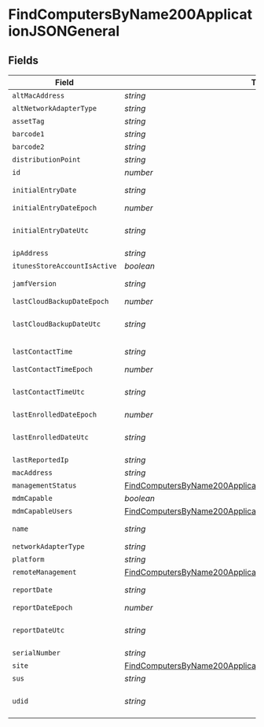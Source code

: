# FindComputersByName200ApplicationJSONGeneral


## Fields

| Field                                                                                                                                                   | Type                                                                                                                                                    | Required                                                                                                                                                | Description                                                                                                                                             | Example                                                                                                                                                 |
| ------------------------------------------------------------------------------------------------------------------------------------------------------- | ------------------------------------------------------------------------------------------------------------------------------------------------------- | ------------------------------------------------------------------------------------------------------------------------------------------------------- | ------------------------------------------------------------------------------------------------------------------------------------------------------- | ------------------------------------------------------------------------------------------------------------------------------------------------------- |
| `altMacAddress`                                                                                                                                         | *string*                                                                                                                                                | :heavy_minus_sign:                                                                                                                                      | N/A                                                                                                                                                     | E0:AC:CB:97:36:G4                                                                                                                                       |
| `altNetworkAdapterType`                                                                                                                                 | *string*                                                                                                                                                | :heavy_minus_sign:                                                                                                                                      | N/A                                                                                                                                                     | IEEE80211                                                                                                                                               |
| `assetTag`                                                                                                                                              | *string*                                                                                                                                                | :heavy_minus_sign:                                                                                                                                      | N/A                                                                                                                                                     |                                                                                                                                                         |
| `barcode1`                                                                                                                                              | *string*                                                                                                                                                | :heavy_minus_sign:                                                                                                                                      | N/A                                                                                                                                                     |                                                                                                                                                         |
| `barcode2`                                                                                                                                              | *string*                                                                                                                                                | :heavy_minus_sign:                                                                                                                                      | N/A                                                                                                                                                     |                                                                                                                                                         |
| `distributionPoint`                                                                                                                                     | *string*                                                                                                                                                | :heavy_minus_sign:                                                                                                                                      | N/A                                                                                                                                                     |                                                                                                                                                         |
| `id`                                                                                                                                                    | *number*                                                                                                                                                | :heavy_minus_sign:                                                                                                                                      | N/A                                                                                                                                                     | 1                                                                                                                                                       |
| `initialEntryDate`                                                                                                                                      | *string*                                                                                                                                                | :heavy_minus_sign:                                                                                                                                      | N/A                                                                                                                                                     | 2017-07-07 18:37:04                                                                                                                                     |
| `initialEntryDateEpoch`                                                                                                                                 | *number*                                                                                                                                                | :heavy_minus_sign:                                                                                                                                      | N/A                                                                                                                                                     | 1499470624555                                                                                                                                           |
| `initialEntryDateUtc`                                                                                                                                   | *string*                                                                                                                                                | :heavy_minus_sign:                                                                                                                                      | N/A                                                                                                                                                     | 2017-07-07T18:37:04.555-0500                                                                                                                            |
| `ipAddress`                                                                                                                                             | *string*                                                                                                                                                | :heavy_minus_sign:                                                                                                                                      | N/A                                                                                                                                                     | 10.1.1.1                                                                                                                                                |
| `itunesStoreAccountIsActive`                                                                                                                            | *boolean*                                                                                                                                               | :heavy_minus_sign:                                                                                                                                      | N/A                                                                                                                                                     |                                                                                                                                                         |
| `jamfVersion`                                                                                                                                           | *string*                                                                                                                                                | :heavy_minus_sign:                                                                                                                                      | N/A                                                                                                                                                     | 9.99.0-t1494340586                                                                                                                                      |
| `lastCloudBackupDateEpoch`                                                                                                                              | *number*                                                                                                                                                | :heavy_minus_sign:                                                                                                                                      | N/A                                                                                                                                                     | 1499470624555                                                                                                                                           |
| `lastCloudBackupDateUtc`                                                                                                                                | *string*                                                                                                                                                | :heavy_minus_sign:                                                                                                                                      | N/A                                                                                                                                                     | 2017-07-07T18:37:04.555-0500                                                                                                                            |
| `lastContactTime`                                                                                                                                       | *string*                                                                                                                                                | :heavy_minus_sign:                                                                                                                                      | N/A                                                                                                                                                     | 2017-07-07 18:37:04                                                                                                                                     |
| `lastContactTimeEpoch`                                                                                                                                  | *number*                                                                                                                                                | :heavy_minus_sign:                                                                                                                                      | N/A                                                                                                                                                     | 1499470624555                                                                                                                                           |
| `lastContactTimeUtc`                                                                                                                                    | *string*                                                                                                                                                | :heavy_minus_sign:                                                                                                                                      | N/A                                                                                                                                                     | 2017-07-07T18:37:04.555-0500                                                                                                                            |
| `lastEnrolledDateEpoch`                                                                                                                                 | *number*                                                                                                                                                | :heavy_minus_sign:                                                                                                                                      | N/A                                                                                                                                                     | 1499470624555                                                                                                                                           |
| `lastEnrolledDateUtc`                                                                                                                                   | *string*                                                                                                                                                | :heavy_minus_sign:                                                                                                                                      | N/A                                                                                                                                                     | 2017-07-07T18:37:04.555-0500                                                                                                                            |
| `lastReportedIp`                                                                                                                                        | *string*                                                                                                                                                | :heavy_minus_sign:                                                                                                                                      | N/A                                                                                                                                                     | 192.0.0.1                                                                                                                                               |
| `macAddress`                                                                                                                                            | *string*                                                                                                                                                | :heavy_minus_sign:                                                                                                                                      | N/A                                                                                                                                                     | E0:AC:CB:97:36:G4                                                                                                                                       |
| `managementStatus`                                                                                                                                      | [FindComputersByName200ApplicationJSONGeneralManagementStatus](../../models/operations/findcomputersbyname200applicationjsongeneralmanagementstatus.md) | :heavy_minus_sign:                                                                                                                                      | N/A                                                                                                                                                     |                                                                                                                                                         |
| `mdmCapable`                                                                                                                                            | *boolean*                                                                                                                                               | :heavy_minus_sign:                                                                                                                                      | N/A                                                                                                                                                     |                                                                                                                                                         |
| `mdmCapableUsers`                                                                                                                                       | [FindComputersByName200ApplicationJSONGeneralMdmCapableUsers](../../models/operations/findcomputersbyname200applicationjsongeneralmdmcapableusers.md)   | :heavy_minus_sign:                                                                                                                                      | N/A                                                                                                                                                     |                                                                                                                                                         |
| `name`                                                                                                                                                  | *string*                                                                                                                                                | :heavy_minus_sign:                                                                                                                                      | Name of computer                                                                                                                                        | Admins iMac                                                                                                                                             |
| `networkAdapterType`                                                                                                                                    | *string*                                                                                                                                                | :heavy_minus_sign:                                                                                                                                      | N/A                                                                                                                                                     | Ethernet                                                                                                                                                |
| `platform`                                                                                                                                              | *string*                                                                                                                                                | :heavy_minus_sign:                                                                                                                                      | N/A                                                                                                                                                     | Mac                                                                                                                                                     |
| `remoteManagement`                                                                                                                                      | [FindComputersByName200ApplicationJSONGeneralRemoteManagement](../../models/operations/findcomputersbyname200applicationjsongeneralremotemanagement.md) | :heavy_minus_sign:                                                                                                                                      | N/A                                                                                                                                                     |                                                                                                                                                         |
| `reportDate`                                                                                                                                            | *string*                                                                                                                                                | :heavy_minus_sign:                                                                                                                                      | N/A                                                                                                                                                     | 2017-07-07 18:37:04                                                                                                                                     |
| `reportDateEpoch`                                                                                                                                       | *number*                                                                                                                                                | :heavy_minus_sign:                                                                                                                                      | N/A                                                                                                                                                     | 1499470624555                                                                                                                                           |
| `reportDateUtc`                                                                                                                                         | *string*                                                                                                                                                | :heavy_minus_sign:                                                                                                                                      | N/A                                                                                                                                                     | 2017-07-07T18:37:04.555-0500                                                                                                                            |
| `serialNumber`                                                                                                                                          | *string*                                                                                                                                                | :heavy_minus_sign:                                                                                                                                      | N/A                                                                                                                                                     | C02Q7KHTGFWF                                                                                                                                            |
| `site`                                                                                                                                                  | [FindComputersByName200ApplicationJSONGeneralSite](../../models/operations/findcomputersbyname200applicationjsongeneralsite.md)                         | :heavy_minus_sign:                                                                                                                                      | N/A                                                                                                                                                     |                                                                                                                                                         |
| `sus`                                                                                                                                                   | *string*                                                                                                                                                | :heavy_minus_sign:                                                                                                                                      | N/A                                                                                                                                                     |                                                                                                                                                         |
| `udid`                                                                                                                                                  | *string*                                                                                                                                                | :heavy_minus_sign:                                                                                                                                      | N/A                                                                                                                                                     | 55900BDC-347C-58B1-D249-F32244B11D30                                                                                                                    |